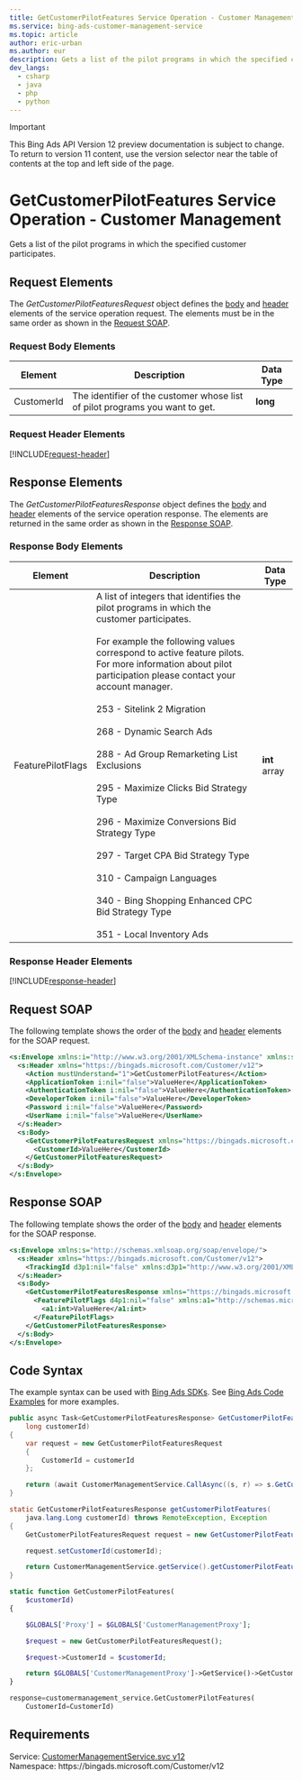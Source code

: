 ```yaml
---
title: GetCustomerPilotFeatures Service Operation - Customer Management
ms.service: bing-ads-customer-management-service
ms.topic: article
author: eric-urban
ms.author: eur
description: Gets a list of the pilot programs in which the specified customer participates.
dev_langs: 
  - csharp
  - java
  - php
  - python
---
```

> [!IMPORTANT]
> This Bing Ads API Version 12 preview documentation is subject to change. To return to version 11 content, use the version selector near the table of contents at the top and left side of the page.

# GetCustomerPilotFeatures Service Operation - Customer Management
Gets a list of the pilot programs in which the specified customer participates.

## <a name="request"></a>Request Elements
The *GetCustomerPilotFeaturesRequest* object defines the [body](#request-body) and [header](#request-header) elements of the service operation request. The elements must be in the same order as shown in the [Request SOAP](#request-soap). 

### <a name="request-body"></a>Request Body Elements

|Element|Description|Data Type|
|-----------|---------------|-------------|
|<a name="customerid"></a>CustomerId|The identifier of the customer whose list of pilot programs you want to get.|**long**|

### <a name="request-header"></a>Request Header Elements
[!INCLUDE[request-header](./includes/request-header.md)]

## <a name="response"></a>Response Elements
The *GetCustomerPilotFeaturesResponse* object defines the [body](#response-body) and [header](#response-header) elements of the service operation response. The elements are returned in the same order as shown in the [Response SOAP](#response-soap).

### <a name="response-body"></a>Response Body Elements

|Element|Description|Data Type|
|-----------|---------------|-------------|
|<a name="featurepilotflags"></a>FeaturePilotFlags|A list of integers that identifies the pilot programs in which the customer participates.<br /><br />For example the following values correspond to active feature pilots. For more information about pilot participation please contact your account manager.<br /><br />253 - Sitelink 2 Migration<br /><br />268 - Dynamic Search Ads<br /><br />288 - Ad Group Remarketing List Exclusions<br /><br />295 - Maximize Clicks Bid Strategy Type<br /><br />296 - Maximize Conversions Bid Strategy Type<br /><br />297 - Target CPA Bid Strategy Type<br /><br />310 - Campaign Languages<br /><br />340 - Bing Shopping Enhanced CPC Bid Strategy Type<br /><br />351 - Local Inventory Ads|**int** array|

### <a name="response-header"></a>Response Header Elements
[!INCLUDE[response-header](./includes/response-header.md)]

## <a name="request-soap"></a>Request SOAP
The following template shows the order of the [body](#request-body) and [header](#request-header) elements for the SOAP request.

```xml
<s:Envelope xmlns:i="http://www.w3.org/2001/XMLSchema-instance" xmlns:s="http://schemas.xmlsoap.org/soap/envelope/">
  <s:Header xmlns="https://bingads.microsoft.com/Customer/v12">
    <Action mustUnderstand="1">GetCustomerPilotFeatures</Action>
    <ApplicationToken i:nil="false">ValueHere</ApplicationToken>
    <AuthenticationToken i:nil="false">ValueHere</AuthenticationToken>
    <DeveloperToken i:nil="false">ValueHere</DeveloperToken>
    <Password i:nil="false">ValueHere</Password>
    <UserName i:nil="false">ValueHere</UserName>
  </s:Header>
  <s:Body>
    <GetCustomerPilotFeaturesRequest xmlns="https://bingads.microsoft.com/Customer/v12">
      <CustomerId>ValueHere</CustomerId>
    </GetCustomerPilotFeaturesRequest>
  </s:Body>
</s:Envelope>
```

## <a name="response-soap"></a>Response SOAP
The following template shows the order of the [body](#response-body) and [header](#response-header) elements for the SOAP response.

```xml
<s:Envelope xmlns:s="http://schemas.xmlsoap.org/soap/envelope/">
  <s:Header xmlns="https://bingads.microsoft.com/Customer/v12">
    <TrackingId d3p1:nil="false" xmlns:d3p1="http://www.w3.org/2001/XMLSchema-instance">ValueHere</TrackingId>
  </s:Header>
  <s:Body>
    <GetCustomerPilotFeaturesResponse xmlns="https://bingads.microsoft.com/Customer/v12">
      <FeaturePilotFlags d4p1:nil="false" xmlns:a1="http://schemas.microsoft.com/2003/10/Serialization/Arrays" xmlns:d4p1="http://www.w3.org/2001/XMLSchema-instance">
        <a1:int>ValueHere</a1:int>
      </FeaturePilotFlags>
    </GetCustomerPilotFeaturesResponse>
  </s:Body>
</s:Envelope>
```

## <a name="example"></a>Code Syntax
The example syntax can be used with [Bing Ads SDKs](../guides/client-libraries.md). See [Bing Ads Code Examples](../guides/code-examples.md) for more examples.
```csharp
public async Task<GetCustomerPilotFeaturesResponse> GetCustomerPilotFeaturesAsync(
	long customerId)
{
	var request = new GetCustomerPilotFeaturesRequest
	{
		CustomerId = customerId
	};

	return (await CustomerManagementService.CallAsync((s, r) => s.GetCustomerPilotFeaturesAsync(r), request));
}
```
```java
static GetCustomerPilotFeaturesResponse getCustomerPilotFeatures(
	java.lang.Long customerId) throws RemoteException, Exception
{
	GetCustomerPilotFeaturesRequest request = new GetCustomerPilotFeaturesRequest();

	request.setCustomerId(customerId);

	return CustomerManagementService.getService().getCustomerPilotFeatures(request);
}
```
```php
static function GetCustomerPilotFeatures(
	$customerId)
{

	$GLOBALS['Proxy'] = $GLOBALS['CustomerManagementProxy'];

	$request = new GetCustomerPilotFeaturesRequest();

	$request->CustomerId = $customerId;

	return $GLOBALS['CustomerManagementProxy']->GetService()->GetCustomerPilotFeatures($request);
}
```
```python
response=customermanagement_service.GetCustomerPilotFeatures(
	CustomerId=CustomerId)
```

## Requirements
Service: [CustomerManagementService.svc v12](https://clientcenter.api.bingads.microsoft.com/Api/CustomerManagement/v12/CustomerManagementService.svc)  
Namespace: https\://bingads.microsoft.com/Customer/v12  

